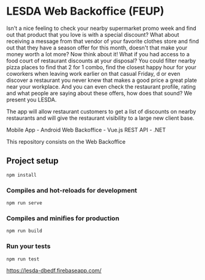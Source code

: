 # LESDA Web Backoffice (FEUP)

<p>Isn't a nice feeling to check your nearby supermarket promo week and find out that product that you love is with a special discount? What about receiving a message from that vendor of your favorite clothes store and find out that they have a season offer for this month, doesn't that make your money worth a lot more? Now think about it! What if you had access to a food court of restaurant discounts at your disposal? You could filter nearby pizza places to find that 2 for 1 combo, find the closest happy hour for your coworkers when leaving work earlier on that casual Friday, d or even discover a restaurant you never knew that makes a good price a great plate near your workplace. And you can even check the restaurant profile, rating and what people are saying about these offers, how does that sound? We present you LESDA.

The app will allow restaurant customers to get a list of discounts on nearby restaurants and will give the restaurant visibility to a large new client base.

Mobile App - Android
Web Backoffice - Vue.js
REST API - .NET

This repository consists on the Web Backoffice</p>

## Project setup
```
npm install
```

### Compiles and hot-reloads for development
```
npm run serve
```

### Compiles and minifies for production
```
npm run build
```

### Run your tests
```
npm run test
```

https://lesda-dbedf.firebaseapp.com/

